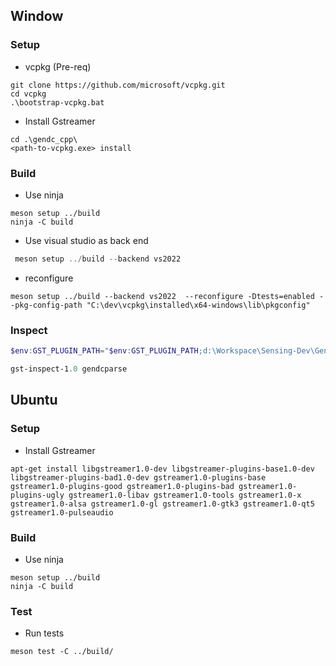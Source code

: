## Window

### Setup

- vcpkg (Pre-req)

```
git clone https://github.com/microsoft/vcpkg.git
cd vcpkg
.\bootstrap-vcpkg.bat
```

- Install Gstreamer

```
cd .\gendc_cpp\
<path-to-vcpkg.exe> install
```

### Build

- Use ninja

```
meson setup ../build
ninja -C build
```

- Use visual studio as back end

```powershell
 meson setup ../build --backend vs2022
 ```

- reconfigure 
 ```
 meson setup ../build --backend vs2022  --reconfigure -Dtests=enabled --pkg-config-path "C:\dev\vcpkg\installed\x64-windows\lib\pkgconfig"  
```

### Inspect

```powershell
$env:GST_PLUGIN_PATH="$env:GST_PLUGIN_PATH;d:\Workspace\Sensing-Dev\GenDC\build\gst\gendcparse"
```
```powershell
gst-inspect-1.0 gendcparse
```

## Ubuntu

### Setup

- Install Gstreamer

```
apt-get install libgstreamer1.0-dev libgstreamer-plugins-base1.0-dev libgstreamer-plugins-bad1.0-dev gstreamer1.0-plugins-base gstreamer1.0-plugins-good gstreamer1.0-plugins-bad gstreamer1.0-plugins-ugly gstreamer1.0-libav gstreamer1.0-tools gstreamer1.0-x gstreamer1.0-alsa gstreamer1.0-gl gstreamer1.0-gtk3 gstreamer1.0-qt5 gstreamer1.0-pulseaudio
```

### Build

- Use ninja

```
meson setup ../build
ninja -C build
```

### Test
- Run tests 

```
meson test -C ../build/
```




